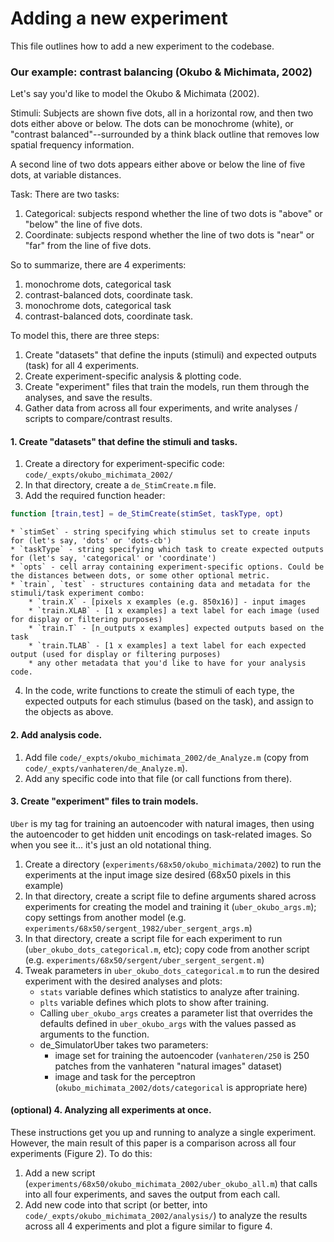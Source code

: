 Adding a new experiment
====================

This file outlines how to add a new experiment to the codebase. 

### Our example: contrast balancing (Okubo & Michimata, 2002)

Let's say you'd like to model the Okubo & Michimata (2002). 

Stimuli:
Subjects are shown five dots, all in a horizontal row, and then two dots
either above or below. The dots can be monochrome (white), or
"contrast balanced"--surrounded by a think black outline that removes
low spatial frequency information.

A second line of two dots appears either above or below the line
of five dots, at variable distances.

Task:
There are two tasks:
1. Categorical: subjects respond whether the line of two dots is "above" or "below" the line of five dots.
2. Coordinate: subjects respond whether the line of two dots is "near" or "far" from the line of five dots.

So to summarize, there are 4 experiments:
1. monochrome dots, categorical task
2. contrast-balanced dots, coordinate task.
3. monochrome dots, categorical task
4. contrast-balanced dots, coordinate task.

To model this, there are three steps:
1. Create "datasets" that define the inputs (stimuli) and expected outputs (task) for all 4 experiments.
2. Create experiment-specific analysis & plotting code.
3. Create "experiment" files that train the models, run them through the analyses, and save the results.
4. Gather data from across all four experiments, and write analyses / scripts to compare/contrast results.


#### 1. Create "datasets" that define the stimuli and tasks.

1. Create a directory for experiment-specific code: `code/_expts/okubo_michimata_2002/`
2. In that directory, create a `de_StimCreate.m` file.
3. Add the required function header:
```matlab
function [train,test] = de_StimCreate(stimSet, taskType, opt)
```
    * `stimSet` - string specifying which stimulus set to create inputs for (let's say, 'dots' or 'dots-cb')
    * `taskType` - string specifying which task to create expected outputs for (let's say, 'categorical' or 'coordinate')
    * `opts` - cell array containing experiment-specific options. Could be the distances between dots, or some other optional metric.
    * `train`, `test` - structures containing data and metadata for the stimuli/task experiment combo:
        * `train.X` - [pixels x examples (e.g. 850x16)] - input images
        * `train.XLAB` - [1 x examples] a text label for each image (used for display or filtering purposes)
        * `train.T` - [n_outputs x examples] expected outputs based on the task
        * `train.TLAB` - [1 x examples] a text label for each expected output (used for display or filtering purposes)
        * any other metadata that you'd like to have for your analysis code.

4. In the code, write functions to create the stimuli of each type, the expected outputs for each stimulus (based on the task), and assign to the objects as above.


#### 2. Add analysis code.

1. Add file `code/_expts/okubo_michimata_2002/de_Analyze.m` (copy from `code/_expts/vanhateren/de_Analyze.m`).
2. Add any specific code into that file (or call functions from there).



#### 3. Create "experiment" files to train models.

`Uber` is my tag for training an autoencoder with natural images, then using the autoencoder to get hidden unit encodings on task-related images. So when you see it... it's just an old notational thing.

1. Create a directory (`experiments/68x50/okubo_michimata/2002`) to run the experiments at the input image size desired (68x50 pixels in this example)
2. In that directory, create a script file to define arguments shared across experiments for creating the model and training it (`uber_okubo_args.m`); copy settings from another model (e.g. `experiments/68x50/sergent_1982/uber_sergent_args.m`)
3. In that directory, create a script file for each experiment to run (`uber_okubo_dots_categorical.m`, etc); copy code from another script (e.g. `experiments/68x50/sergent/uber_sergent_sergent.m`)
4. Tweak parameters in `uber_okubo_dots_categorical.m` to run the desired experiment with the desired analyses and plots:
    * `stats` variable defines which statistics to analyze after training.
    * `plts` variable defines which plots to show after training.
    * Calling `uber_okubo_args` creates a parameter list that overrides the defaults defined in `uber_okubo_args` with the values passed as arguments to the function.
    * de_SimulatorUber takes two parameters:
        * image set for training the autoencoder (`vanhateren/250` is 250 patches from the vanhateren "natural images" dataset)
        * image and task for the perceptron (`okubo_michimata_2002/dots/categorical` is appropriate here)


#### (optional) 4. Analyzing all experiments at once.

These instructions get you up and running to analyze a single experiment. However, the main result of this paper is a comparison across all four experiments (Figure 2). To do this:

1. Add a new script (`experiments/68x50/okubo_michimata_2002/uber_okubo_all.m`) that calls into all four experiments, and saves the output from each call.
2. Add new code into that script (or better, into `code/_expts/okubo_michimata_2002/analysis/`) to analyze the results across all 4 experiments and plot a figure similar to figure 4.
 
